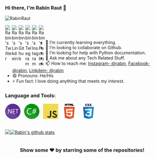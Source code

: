 ### Hi there, I'm Rabin Raut 👋

<p align="left"> <img src="https://komarev.com/ghpvc/?username=RabinRaut&label=Views&color=blue&style=plastic" alt="RabinRaut" /> </p>

<a href="">
  <img align="left" alt="Rabin's Twitter" width="22px" src="https://cdn.jsdelivr.net/npm/simple-icons@v3/icons/twitter.svg" />
</a>
<a href="https://www.linkedin.com/in/rabin-raut-16140417b/">
  <img align="left" alt="Rabin's Linkdein" width="22px" src="https://cdn.jsdelivr.net/npm/simple-icons@v3/icons/linkedin.svg" />
</a>
<a href="https://github.com/RabinRaut">
  <img align="left" alt="Rabin's Github" width="22px" src="https://cdn.jsdelivr.net/npm/simple-icons@v3/icons/github.svg" />
</a>
<a href="">
  <img align="left" alt="Rabin's Telegram" width="22px" src="https://cdn.jsdelivr.net/npm/simple-icons@v3/icons/telegram.svg" />
</a>
<a href="https://www.instagram.com/rabinraut.22/">
  <img align="left" alt="Rabin's Instagram" width="22px" src="https://cdn.jsdelivr.net/npm/simple-icons@v3/icons/instagram.svg" />
</a>
<a href="https://www.facebook.com/rabin.raut.509">
  <img align="left" alt="Rabin's Facebook" width="22px" src="https://cdn.jsdelivr.net/npm/simple-icons@v3/icons/facebook.svg" />
</a>
<br/>
<br/>

- 🌱 I’m currently learning everything.
- 👯 I’m looking to collaborate on Github.
- 🤔 I’m looking for help with Python documentation.
- 💬 Ask me about any Tech Related Stuff.
- 📫 How to reach me: [Instagram- @rabin](https://www.instagram.com/rabinraut.22/), [Facebook- @rabin](https://www.facebook.com/rabin.raut.509), [Linkdein- @rabin](https://www.linkedin.com/in/rabin-raut-16140417b/)
- 😄 Pronouns: He/His
- ⚡ Fun fact: I love doing anything that meets my interest.

### Language and Tools:
<p>
<img height="50" src="https://raw.githubusercontent.com/github/explore/80688e429a7d4ef2fca1e82350fe8e3517d3494d/topics/dotnet/dotnet.png"> &nbsp;
<img height="50" src="https://raw.githubusercontent.com/github/explore/80688e429a7d4ef2fca1e82350fe8e3517d3494d/topics/csharp/csharp.png"> &nbsp;
<img height="50" src="https://raw.githubusercontent.com/github/explore/80688e429a7d4ef2fca1e82350fe8e3517d3494d/topics/javascript/javascript.png"> &nbsp;
<img height="50" src="https://raw.githubusercontent.com/github/explore/80688e429a7d4ef2fca1e82350fe8e3517d3494d/topics/html/html.png"> &nbsp;
<img height="50" src="https://raw.githubusercontent.com/github/explore/80688e429a7d4ef2fca1e82350fe8e3517d3494d/topics/css/css.png">
</p>
<br/>

<a href="https://github.com/RabinRaut">
  <img align="left" src="https://github-readme-stats.vercel.app/api/top-langs/?username=RabinRaut&theme=dark&hide_langs_below=1" />
</a>
<a href="https://github.com/RabinRaut">
 <img align="center" src="https://github-readme-stats.vercel.app/api?username=RabinRaut&show_icons=true&theme=dark&line_height=27" alt="Rabin's github stats"/>
</a>
<br/>
<br/>

<div align="center">
  
### Show some ❤️ by starring some of the repositories!

</div>
